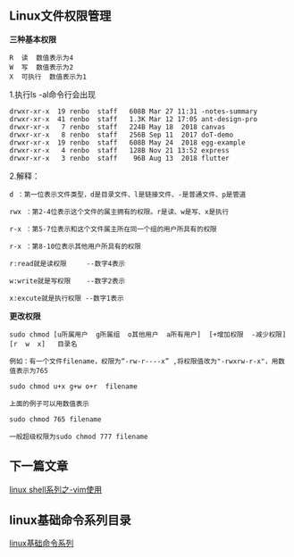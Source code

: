 ## Linux文件权限管理<br/>

**三种基本权限**
```
R  读  数值表示为4
W  写  数值表示为2
X  可执行  数值表示为1
```

1.执行ls -al命令行会出现<br/>
```
drwxr-xr-x  19 renbo  staff   608B Mar 27 11:31 -notes-summary
drwxr-xr-x  41 renbo  staff   1.3K Mar 12 17:05 ant-design-pro
drwxr-xr-x   7 renbo  staff   224B May 18  2018 canvas
drwxr-xr-x   8 renbo  staff   256B Sep 11  2017 doT-demo
drwxr-xr-x  19 renbo  staff   608B May 24  2018 egg-example
drwxr-xr-x   4 renbo  staff   128B Nov 21 13:52 express
drwxr-xr-x   3 renbo  staff    96B Aug 13  2018 flutter
```
2.解释：
```
d ：第一位表示文件类型，d是目录文件、l是链接文件、-是普通文件、p是管道

rwx ：第2-4位表示这个文件的属主拥有的权限。r是读、w是写、x是执行

r-x ：第5-7位表示和这个文件属主所在同一个组的用户所具有的权限

r-x ：第8-10位表示其他用户所具有的权限

r:read就是读权限     --数字4表示

w:write就是写权限    --数字2表示

x:excute就是执行权限 --数字1表示
```

**更改权限**
```
sudo chmod [u所属用户  g所属组  o其他用户  a所有用户]  [+增加权限  -减少权限]  [r  w  x]   目录名 

例如：有一个文件filename，权限为“-rw-r----x” ,将权限值改为"-rwxrw-r-x"，用数值表示为765

sudo chmod u+x g+w o+r  filename

上面的例子可以用数值表示

sudo chmod 765 filename

一般超级权限为sudo chmod 777 filename
```




## 下一篇文章
<a href='https://github.com/MarsPen/-notes-summary/blob/master/linux/vim.md'>linux shell系列之-vim使用</a>

## linux基础命令系列目录
<a href='https://github.com/MarsPen/-notes-summary/blob/master/linux/index.md'>linux基础命令系列</a>
